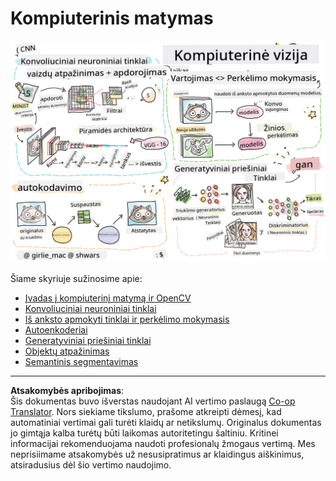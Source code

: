 <!--
CO_OP_TRANSLATOR_METADATA:
{
  "original_hash": "58a52f000089c1d8906a4daa4ab1169b",
  "translation_date": "2025-08-31T17:35:32+00:00",
  "source_file": "lessons/4-ComputerVision/README.md",
  "language_code": "lt"
}
-->
# Kompiuterinis matymas

![Kompiuterinio matymo turinio santrauka piešinyje](../../../../translated_images/ai-computervision.6506ebebac3fbf76cdb78989d7d3dfea87e88285c0feaade53aa7804a22b248f.lt.png)

Šiame skyriuje sužinosime apie:

* [Įvadas į kompiuterinį matymą ir OpenCV](06-IntroCV/README.md)
* [Konvoliuciniai neuroniniai tinklai](07-ConvNets/README.md)
* [Iš anksto apmokyti tinklai ir perkėlimo mokymasis](08-TransferLearning/README.md) 
* [Autoenkoderiai](09-Autoencoders/README.md)
* [Generatyviniai priešiniai tinklai](10-GANs/README.md)
* [Objektų atpažinimas](11-ObjectDetection/README.md)
* [Semantinis segmentavimas](12-Segmentation/README.md)

---

**Atsakomybės apribojimas**:  
Šis dokumentas buvo išverstas naudojant AI vertimo paslaugą [Co-op Translator](https://github.com/Azure/co-op-translator). Nors siekiame tikslumo, prašome atkreipti dėmesį, kad automatiniai vertimai gali turėti klaidų ar netikslumų. Originalus dokumentas jo gimtąja kalba turėtų būti laikomas autoritetingu šaltiniu. Kritinei informacijai rekomenduojama naudoti profesionalų žmogaus vertimą. Mes neprisiimame atsakomybės už nesusipratimus ar klaidingus aiškinimus, atsiradusius dėl šio vertimo naudojimo.